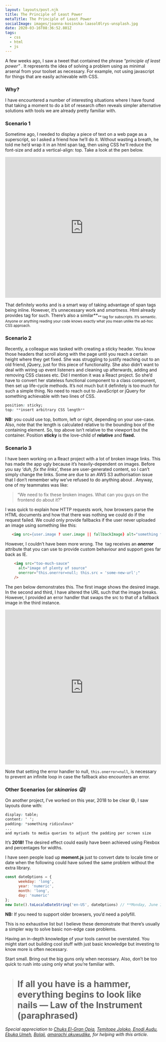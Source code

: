 ```yaml
---
layout: layouts/post.njk
title: The Principle of Least Power
metaTitle: The Principle of Least Power
socialImage: images/joanna-kosinska-laasol0lrys-unsplash.jpg
date: 2020-03-16T08:36:52.801Z
tags:
  - css
  - html
  - js
---
```

A few weeks ago, I saw a tweet that contained the phrase “*principle of least power” .* It represents the idea of solving a problem using as minimal arsenal from your toolset as necessary. For example, not using javascript for things that are easily achievable with CSS.

### Why?

I have encountered a number of interesting situations where I have found that taking a moment to do a bit of research often reveals simpler alternative solutions with tools we are already pretty familiar with.

### Scenario 1

Sometime ago, I needed to display a piece of text on a web page as a superscript, so I asked a friend how he’ll do it. Without wasting a breath, he told me he’d wrap it in an html span tag, then using CSS he’ll reduce the font-size and add a vertical-align: top. Take a look at the pen below.

<iframe height="455" style="width: 100%;" scrolling="no" title="superscript with CSS" src="https://codepen.io/segunolalive/embed/oyBVgY?height=455&theme-id=dark&default-tab=css,result" frameborder="no" allowtransparency="true" allowfullscreen="true">
  See the Pen <a href='https://codepen.io/segunolalive/pen/oyBVgY'>superscript with CSS</a> by Segun Ola
  (<a href='https://codepen.io/segunolalive'>@segunolalive</a>) on <a href='https://codepen.io'>CodePen</a>.
</iframe>

That definitely works and is a smart way of taking advantage of span tags being inline. However, it’s unnecessary work and *smartness*. Html already provides **<sup>** tag for such. There’s also a similar**<sub>** tag for subscripts. It’s semantic. Anyone or anything reading your code knows exactly what you mean unlike the ad-hoc CSS approach.

### Scenario 2

Recently, a colleague was tasked with creating a sticky header. You know those headers that scroll along with the page until you reach a certain height where they get fixed. She was struggling to justify reaching out to an old friend, jQuery, just for this piece of functionality. She also didn’t want to deal with wiring up event listeners and cleaning up afterwards, adding and removing CSS classes etc. Did I mention it was a React project. So she’d have to convert her stateless functional component to a class component, then set up life-cycle methods. It’s not much but it definitely is too much for such a simple thing. No need to reach out to JavaScript or jQuery for something achievable with two lines of CSS.

```css
position: sticky;
top: **insert arbitrary CSS length**
```

**NB:** you could use top, bottom, left or right, depending on your use-case. Also, note that the length is calculated relative to the bounding box of the containing element. So, top above isn’t relative to the viewport but the container. Position **sticky** is the love-child of **relative** and **fixed.**

### Scenario 3

I have been working on a React project with a lot of broken image links. This has made the app ugly because it’s heavily-dependent on images. Before you say ‘*duh, fix the links*’, these are user-generated content, so I can’t simply change the links. Some are due to an AWS S3 authorisation issue that I don’t remember why we’ve refused to do anything about . Anyway, one of my teammates was like:

> “We need to fix these broken images. What can you guys on the frontend do about it?”

I was quick to explain how HTTP requests work, how browsers parse the HTML documents and how that there was nothing we could do if the request failed. We could only provide fallbacks if the user never uploaded an image using something like this:

```html
   <img src={user.image ? user.image || fallbackImage} alt="something fancy" />
```

However, I couldn’t have been more wrong. The **<img/>** tag receives an ***onerror*** attribute that you can use to provide custom behaviour and support goes far back as IE.

```html
    <img src="too-much-sauce"
      alt="image of plenty of source"
      onerror="this.onerror=null; this.src = 'some-new-url';"
    />
```

The pen below demonstrates this. The first image shows the desired image. In the second and third, I have altered the URL such that the image breaks. However, I provided an error handler that swaps the src to that of a fallback image in the third instance.

<iframe height="500" style="width: 100%;" scrolling="no" title="img tag fallback" src="https://codepen.io/segunolalive/embed/PapRvx?height=500&theme-id=dark&default-tab=html,result" frameborder="no" allowtransparency="true" allowfullscreen="true">
  See the Pen <a href='https://codepen.io/segunolalive/pen/PapRvx'>img tag fallback</a> by Segun Ola
  (<a href='https://codepen.io/segunolalive'>@segunolalive</a>) on <a href='https://codepen.io'>CodePen</a>.
</iframe>

Note that setting the error handler to null, `this.onerror=null`, is necessary to prevent an infinite loop in case the fallback also encounters an error.

### Other Scenarios (or *skinarios 😜)*

On another project, I’ve worked on this year, 2018 to be clear 😄, I saw layouts done with:

```css
display: table;
content: ' ';
padding: *something ridiculous*
...
and myriads to media queries to adjust the padding per screen size
```

It’s **2018!** The desired effect could easily have been achieved using Flexbox and percentages for widths.

I have seen people load up **moment.js** just to convert date to locale time or date when the following could have solved the same problem without the extra library.

```javascript
const dateOptions = {
      weekday: 'long',
      year: 'numeric',
      month: 'long',
      day: 'numeric'
};
new Date().toLocaleDateString('en-US', dateOptions) // **Monday, June 11, 2018**
```

**NB:** If you need to support older browsers, you’d need a polyfill.

This is no exhaustive list but I believe these demonstrate that there’s usually a simpler way to solve basic non-edge case problems.

Having an in-depth knowledge of your tools cannot be overstated. You might start out building cool stuff with just basic knowledge but investing to know more is often necessary.

Start small. Bring out the big guns only when necessary. Also, don’t be too quick to rush into using only what you’re familiar with.

> # If all you have is a hammer, everything begins to look like nails — Law of the Instrument (paraphrased)

*Special appreciation to [Chuks El-Gran Opia](https://twitter.com/developia_), [Temitope Joloko](https://twitter.com/temmy_jade),[ Enodi Audu](https://twitter.com/a_enodi), [Ebuka Umeh](https://twitter.com/obitojs), [Bolaji](https://twitter.com/Bolaji___), [amarachi akuwudike](https://twitter.com/aimeedykii), for helping with this article.*